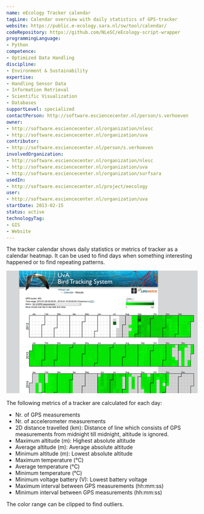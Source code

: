 ```yaml
---
name: eEcology Tracker calendar
tagLine: Calendar overview with daily statistics of GPS-tracker
website: https://public.e-ecology.sara.nl/sw/tool/calendar/
codeRepository: https://github.com/NLeSC/eEcology-script-wrapper
programmingLanguage:
- Python
competence:
- Optimized Data Handling
discipline:
- Environment & Sustainability
expertise:
- Handling Sensor Data
- Information Retrieval
- Scientific Visualization
- Databases
supportLevel: specialized
contactPerson: http://software.esciencecenter.nl/person/s.verhoeven
owner:
- http://software.esciencecenter.nl/organization/nlesc
- http://software.esciencecenter.nl/organization/uva
contributor:
- http://software.esciencecenter.nl/person/s.verhoeven
involvedOrganization:
- http://software.esciencecenter.nl/organization/nlesc
- http://software.esciencecenter.nl/organization/uva
- http://software.esciencecenter.nl/organization/surfsara
usedIn:
- http://software.esciencecenter.nl/project/eecology
user:
- http://software.esciencecenter.nl/organization/uva
startDate: 2013-02-15
status: active
technologyTag:
- GIS
- Website
---
```

The tracker calendar shows daily statistics or metrics of tracker as a calendar heatmap. It can be used to find days when something interesting happened or to find repeating patterns.

![Screenshot of tracker calendar](/images/eecology-tracker-calendar.png "Screenshot")

The following metrics of a tracker are calculated for each day:

* Nr. of GPS measurements
* Nr. of accelerometer measurements
* 2D distance travelled (km): Distance of line which consists of GPS measurements from midnight till midnight, altitude is ignored.
* Maximum altitude (m): Highest absolute altitude
* Average altitude (m): Average absolute altitude
* Minimum altitude (m): Lowest absolute altitude
* Maximum temperature (°C)
* Average temperature (°C)
* Minimum temperature (°C)
* Minimum voltage battery (V): Lowest battery voltage
* Maximum interval between GPS measurements (hh:mm:ss)
* Minimum interval between GPS measurements (hh:mm:ss)

The color range can be clipped to find outliers.
